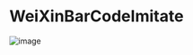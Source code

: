 # WeiXinBarCodeImitate
![image](https://github.com/cheniOS/WeiXinBarCodeImitate/blob/master/WeiXinBarCodeImitate/weeinew.gif)
